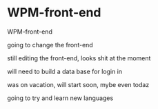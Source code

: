 # WPM-front-end
WPM-front-end

going to change the front-end

still editing the front-end, looks shit at the moment

will need to build a data base for login in

was on vacation, will start soon, mybe even todaz

going to try and learn new languages

